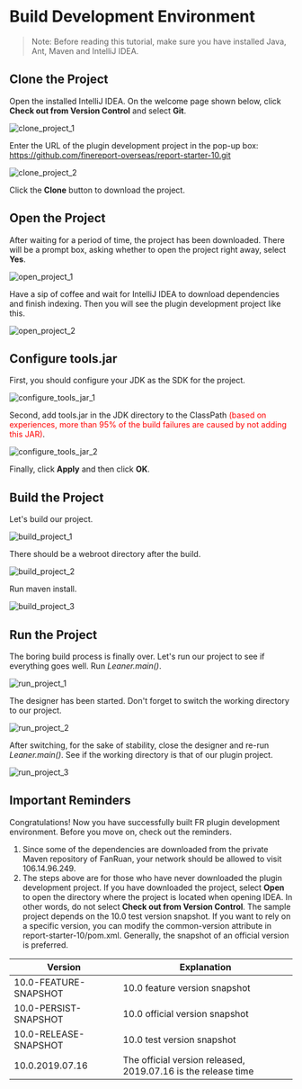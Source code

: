 # Build Development Environment
> Note: Before reading this tutorial, make sure you have installed Java, Ant, Maven and IntelliJ IDEA.

## Clone the Project
Open the installed IntelliJ IDEA. On the welcome page shown below, click **Check out from Version Control** and select **Git**.

![clone_project_1](./images/clone_project_1.png)

Enter the URL of the plugin development project in the pop-up box: <https://github.com/finereport-overseas/report-starter-10.git>

![clone_project_2](./images/clone_project_2.png)

Click the **Clone** button to download the project.

## Open the Project

After waiting for a period of time, the project has been downloaded. There will be a prompt box, asking whether to open the project right away, select **Yes**.

![open_project_1](./images/open_project_1.png)

Have a sip of coffee and wait for IntelliJ IDEA to download dependencies and finish indexing. Then you will see the plugin development project like this.

![open_project_2](./images/open_project_2.png)

## Configure tools.jar

First, you should configure your JDK as the SDK for the project.

![configure_tools_jar_1](./images/configure_tools_jar_1.png)

Second, add tools.jar in the JDK directory to the ClassPath <font color="red">(based on experiences, more than 95% of the build failures are caused by not adding this JAR)</font>.

![configure_tools_jar_2](./images/configure_tools_jar_2.png)

Finally, click **Apply** and then click **OK**.

## Build the Project

Let's build our project.

![build_project_1](./images/build_project_1.png)

There should be a webroot directory after the build.

![build_project_2](./images/build_project_2.png)

Run maven install.

![build_project_3](./images/build_project_3.png)

## Run the Project

The boring build process is finally over. Let's run our project to see if everything goes well. Run *Leaner.main()*.

![run_project_1](./images/run_project_1.png)

The designer has been started. Don't forget to switch the working directory to our project.

![run_project_2](./images/run_project_2.png)

After switching, for the sake of stability, close the designer and re-run *Leaner.main()*. See if the working directory is that of our plugin project.

![run_project_3](./images/run_project_3.png)

## Important Reminders

Congratulations! Now you have successfully built FR plugin development environment. Before you move on, check out the reminders.

1. Since some of the dependencies are downloaded from the private Maven repository of FanRuan, your network should be allowed to visit 106.14.96.249.
2. The steps above are for those who have never downloaded the plugin development project. If you have downloaded the project, select **Open** to open the directory where the project is located when opening IDEA. In other words, do not select **Check out from Version Control**.
The sample project depends on the 10.0 test version snapshot. If you want to rely on a specific version, you can modify the common-version attribute in report-starter-10/pom.xml. Generally, the snapshot of an official version is preferred.

|  Version   | Explanation  |
|  ----  | ----  |
| 10.0-FEATURE-SNAPSHOT | 10.0 feature version snapshot |
| 10.0-PERSIST-SNAPSHOT | 10.0 official version snapshot|
| 10.0-RELEASE-SNAPSHOT | 10.0 test version snapshot    |
| 10.0.2019.07.16 | The official version released, 2019.07.16 is the release time  |